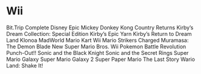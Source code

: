 # Wii

Bit.Trip Complete
Disney Epic Mickey
Donkey Kong Country Returns
Kirby’s Dream Collection: Special Edition
Kirby’s Epic Yarn
Kirby’s Return to Dream Land
Klonoa
MadWorld
Mario Kart Wii
Mario Strikers Charged
Muramasa: The Demon Blade
New Super Mario Bros. Wii
Pokemon Battle Revolution
Punch-Out!!
Sonic and the Black Knight
Sonic and the Secret Rings
Super Mario Galaxy
Super Mario Galaxy 2
Super Paper Mario
The Last Story
Wario Land: Shake It!
